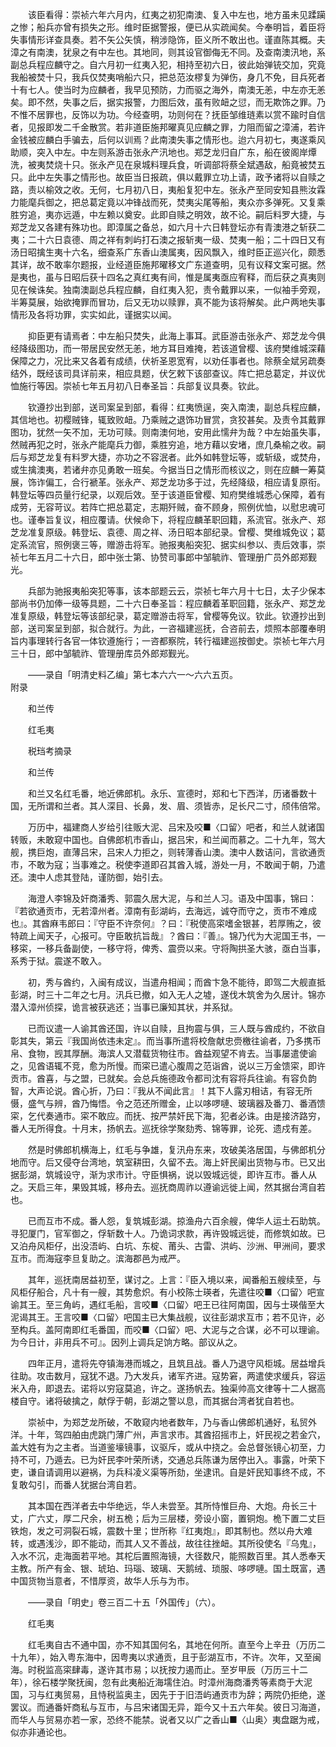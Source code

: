 <!-- { "loadSidebar": true } -->
　　该臣看得：崇祯六年六月内，红夷之初犯南澳、复入中左也，地方虽未见蹂躏之惨；船兵亦曾有损失之形。维时臣据警报，便已从实疏闻矣。今奉明旨，着臣将失事情形详查具奏。若不矢公矢慎，稍涉隐饰，臣义所不敢出也。谨直陈其概。夫漳之有南澳，犹泉之有中左也。其地同，则其设官御侮无不同。及查南澳汛地，系副总兵程应麟守之。自六月初一红夷入犯，相持至初六日，彼此始弹铳交加，究竟我船被焚十只，我兵仅焚夷哨船六只，把总范汝樛复为弹伤，身几不免，目兵死者十有七人。使当时为应麟者，我早见预防，力而驱之海外，南澳无恙，中左亦无恙矣。即不然，失事之后，据实报警，力图后效，虽有败衄之愆，而无欺饰之罪。乃不惟不居罪也，反饰以为功。今经查明，功则何在？抚臣邹维琏素以赏不踰时自信者，见报即发二千金散赏。若非道臣施邦曜真见应麟之罪，力阻而留之漳浦，若许金钱被应麟白手骗去，后何以训焉？此南澳失事之情形也。迨六月初七，夷遂乘风助顺，突入中左。中左则系游击张永产汛地也。郑芝龙归自广东，船在彼阁岸燂洗，被夷焚烧十只。张永产见在泉城料理兵食，听调部将蔡全斌遇敌，船竟被焚五只。此中左失事之情形也。故臣当日报疏，俱以戴罪立功上请，政予诸将以自赎之路，责以榆效之收。无何，七月初八日，夷船复犯中左。张永产至同安知县熊汝霖力能麾兵御之，把总葛定竟以冲锋战而死，焚夷尖尾等船，夷众亦多弹死。又复乘胜穷追，夷亦远遁，中左赖以奠安。此即自赎之明效，故不论。嗣后料罗大捷，与郑芝龙又各建有殊功也。即漳属之备总，如六月十六日韩登坛亦有青澳港之斩获二夷；二十六日袁德、周之祥有刺屿打石澳之报斩夷一级、焚夷一船；二十四日又有汤日昭擒生夷十六名，细查系广东香山澳属夷，因风飘入，维时臣正巡兴化，颇悉其详，故不敢率尔题报，业经道臣施邦曜移文广东道查明，见有议释文案可据。然是夷也，虽与日昭后获十四名之真红夷有间，惟是属夷亟应宥释，而后获之真夷则见在候诛矣。独南澳副总兵程应麟，自红夷入犯，责令戴罪以来，一似袖手旁观，半筹莫展，始欲掩罪而冒功，后又无功以赎罪，真不能为该将解矣。此户两地失事情形及各将功罪，实实如此，谨据实以闻。

　　抑臣更有请焉者：中左船只焚失，此海上事耳。武臣游击张永产、郑芝龙今俱经降级图功，而一带居民安然无恙，地方耳目难掩，若该道曾樱、该府樊维城深藉保障之力，况比来又各着有成绩，伏祈圣恩宽宥，以劝任事者也。除蔡全斌另疏奏结外，既经该司具详前来，相应具题，伏乞敕下该部查议。阵亡把总葛定，并议优恤施行等因。崇祯七年五月初八日奉圣旨：兵部复议具奏。钦此。

　　钦遵抄出到部，送司案呈到部，看得：红夷愤逞，突入南澳，副总兵程应麟，其信地也。初樱贼锋，辄致败衄。乃乘贼之退饰功冒赏，贪狡甚矣。及责令其戴罪图功，犹然一矢不加，无功可赎。则南澳何地，安用此懦弁为哉？中左始虽失事，然贼再犯之时，张永产能麾兵力御，乘胜穷追，地方藉以安堵，庶几桑榆之收。嗣后与郑芝龙复有料罗大捷，亦功之不容泯者。此外如韩登坛等，或斩级，或焚舟，或生擒澳夷，若诸弁亦见勇敢一班矣。今据当日之情形而核议之，则在应麟一筹莫展，饰诈偏工，合行褫革。张永产、郑芝龙功多于过，先经降级，相应请复原衔。韩登坛等四员量行纪录，以观后效。至于该道臣曾樱、知府樊维城悉心保障，着有成劳，无容苛议。若阵亡把总葛定，志期歼贼，奋不顾身，照例优恤，以慰忠魂可也。谨奉旨复议，相应覆请。伏候命下，将程应麟革职回籍，系流官。张永产、郑芝龙准复原级。韩登坛、袁德、周之祥、汤日昭本部纪录。曾樱、樊维城免议；葛定系流官，照例褒三等，赠游击将军。驰报夷船突犯、据实纠参以、责后效事，崇祯七年五月二十六日，郎中张士第、协赞司事郎中邹毓祚、管理册广员外郎郑觐光。

　　兵部为驰报夷船突犯等事，该本部题云云，崇祯七年六月十七日，太子少保本部尚书仍加俸一级等具题，二十六日奉圣旨：程应麟着革职回籍，张永产、郑芝龙准复原级，韩登坛等该部纪录，葛定赠游击将军，曾樱等免议。钦此。钦遵抄出到部，送司案呈到部，拟合就行。为此，一咨福建巡抚，合咨前去，烦照本部覆奉明旨内事理转行各官一体钦遵施行；一咨都察院，转行福建巡按御史。崇祯七年六月三十日，郎中邹毓祚、管理册库员外郎郑觐光。

　　——录自「明清史料乙编」第七本六六一～六六五页。  
附录

　　和兰传

　　红毛夷

　　税珰考摘录

　　和兰传

　　和兰又名红毛番，地近佛郎机。永乐、宣德时，郑和七下西洋，历诸番数十国，无所谓和兰者。其人深目、长鼻，发、眉、须皆赤，足长尺二寸，颀伟倍常。

　　万历中，福建商人岁给引往贩大泥、吕宋及咬■〈口留〉吧者，和兰人就诸国转贩，未敢窥中国也。自佛郎机市香山，据吕宋，和兰闻而慕之。二十九年，驾大舰，携巨炮，直薄吕宋，吕宋人力拒之，则转薄香山澳。澳中人数诘问，言欲通贡市，不敢为寇；当事难之。税使李道即召其酋入城，游处一月，不敢闻于朝，乃遣还。澳中人虑其登陆，谨防御，始引去。

　　海澄人李锦及奸商潘秀、郭震久居大泥，与和兰人习。语及中国事，锦曰：『若欲通贡市，无若漳州者。漳南有彭湖屿，去海远，诚夺而守之，贡市不难成也』。其酋麻韦郎曰：『守臣不许奈何』？曰：『税使高寀嗜金银甚，若厚贿之，彼特疏上闻天子，心报可。守臣敢抗旨哉』？酋曰：『善』。锦乃代为大泥国王书，一移寀，一移兵备副使，一移守将，俾秀、震赍以来。守将陶拱圣大骇，亟白当事，系秀于狱。震遂不敢入。

　　初，秀与酋约，入闽有成议，当遣舟相闻；而酋卞急不能待，即驾二大舰直抵彭湖，时三十二年之七月。汛兵已撤，如入无人之墟，遂伐木筑舍为久居计。锦亦潜入漳州侦探，诡言被获逃还；当事已廉知其状，并系狱。

　　已而议遣一人谕其酋还国，许以自赎，且拘震与俱，三人既与酋成约，不欲自彰其失，第云『我国尚依违未定』。而当事所遣将校詹献忠赍檄往谕者，乃多携币帛、食物，觊其厚酬。海滨人又潜载货物往市。酋益观望不肯去。当事屡遣使谕之，见酋语辄不竞，愈为所慢。而寀已遣心腹周之范诣酋，说以三万金馈寀，即许贡市。酋喜，与之盟，已就矣。会总兵施德政令都司沈有容将兵往谕。有容负韵智，大声论说。酋心折，乃曰：『我从不闻此言』！其下人露刃相诘，有容无所慑，盛气与辨，酋乃悔悟。令之范还所赠金，止以哆啰嗹、玻璃器及番刀、番酒馈寀，乞代奏通市。寀不敢应。而抚、按严禁奸民下海，犯者必诛。由是接济路穷，番人无所得食。十月末，扬帆去。巡抚徐学聚劾秀、锦等罪，论死、遗戍有差。

　　然是时佛郎机横海上，红毛与争雄，复汛舟东来，攻破美洛居国，与佛郎机分地而守。后又侵夺台湾地，筑室耕田，久留不去。海上奸民阑出货物与市。已又出据彭湖，筑城设守，渐为求市计。守臣惧祸，说以毁城远徙，即许互市。番人从之。天启三年，果毁其城，移舟去。巡抚商周祚以遵谕远徙上闻，然其据台湾自若也。

　　已而互市不成。番人怨，复筑城彭湖。掠渔舟六百余艘，俾华人运土石助筑。寻犯厦门，官军御之，俘斩数十人。乃诡词求款，再许毁城远徙，而修筑如故。已又泊舟风柜仔，出没浯屿、白坑、东椗、莆头、古雷、洪屿、沙洲、甲洲间，要求互市。而海寇李旦复助之。滨海郡邑为戒严。

　　其年，巡抚南居益初至，谋讨之。上言：『臣入境以来，闻番船五艘续至，与风柜仔船合，凡十有一艘，其势愈炽。有小校陈士瑛者，先遣往咬■〈口留〉吧宣谕其王。至三角屿，遇红毛船，言咬■〈口留〉吧王已往阿南国，因与士瑛偕至大泥谒其王。王言咬■〈口留〉吧国主已大集战舰，议往彭湖求互市；若不见许，必至构兵。盖阿南即红毛番国，而咬■〈口留〉吧、大泥与之合谋，必不可以理谕。为今日计，非用兵不可』。因列上调兵足饷方略。部议从之。

　　四年正月，遣将先夺镇海港而城之，且筑且战。番人乃退守风柜城。居益增兵往助。攻击数月，寇犹不退。乃大发兵，诸军齐进。寇势窘，两遣使求缓兵，容运米入舟，即退去。诺将以穷寇莫追，许之。遂扬帆去。独渠帅高文律等十二人据高楼自守。诸将破擒之，献俘于朝，彭湖之警以息，而其据台湾者犹自若也。

　　崇祯中，为郑芝龙所破，不敢窥内地者数年，乃与香山佛郎机通好，私贸外洋。十年，驾四舶由虎跳门薄广州，声言求市。其酋招摇市上，奸民视之若金穴，盖大姓有为之主者。当道鉴壕镜事，议驱斥，或从中挠之。会总督张镜心初至，力持不可，乃遁去。已为奸民李叶荣所诱，交通总兵陈谦为居停出入。事露，叶荣下吏，谦自请调用以避祸，为兵科凌义渠等所劾，坐逮讯。自是奸民知事终不成，不复敢勾引，而番人犹据台湾自若。

　　其本国在西洋者去中华绝远，华人未尝至。其所恃惟巨舟、大炮。舟长三十丈，广六丈，厚二尺余，树五桅；后为三层楼，旁设小窗，置铜炮。桅下置二丈巨铁炮，发之可洞裂石城，震数十里；世所称『红夷炮』，即其制也。然以舟大难转，或遇浅沙，即不能动，而其人又不善战，故往往挫衄。其所役使名『乌鬼』，入水不沉，走海面若平地。其柁后置照海镜，大径数尺，能照数百里。其人悉奉天主教。所产有金、银、琥珀、玛瑙、玻璃、天鹅绒、琐服、哆啰嗹。国土既富，遇中国货物当意者，不惜厚资，故华人乐与为市。

　　——录自「明史」卷三百二十五「外国传」（六）。

　　红毛夷

　　红毛夷自古不通中国，亦不知其国何名，其地在何所。直至今上辛丑（万历二十九年），始入粤东海中，因粤夷以求通贡，且于彭湖互市，不许。次年，又至闽海。时税监高寀肆毒，遂许其市易；以抚按力遏而止。至岁甲辰（万历三十二年），徐石楼学聚抚闽，忽有此夷船近海壖住泊。时漳州海商潘秀等素商于大泥国，习与红夷贸易，且恃税监奥主，因先于于旧浯屿通贡市为辞；两院仍拒绝，遂罢议。而通番奸商私与互市，与吕宋诸国无异，距今又十五六年矣。彼日习海道，而华人与贸易亦若一家，恐终不能禁。说者又以广之香山■〈山奥〉夷盘踞为戒，似亦非通论也。
